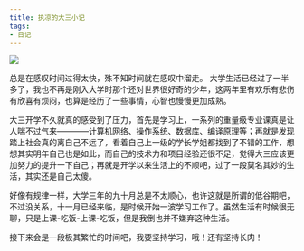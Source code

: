 ```yaml
---
title: 执凉的大三小记
tags:
- 日记
---
```


![](/images/20151104/image1.jpg)

总是在感叹时间过得太快，殊不知时间就在感叹中溜走。
大学生活已经过了一半多了，我也不再是刚入大学时那个还对世界很好奇的少年，这两年里有欢乐有悲伤有欣喜有烦闷，也算是经历了一些事情，心智也慢慢更加成熟。

<!-- more -->

大三开学不久就真的感受到了压力，首先是学习上，一系列的重量级专业课真是让人喘不过气来————计算机网络、操作系统、数据库、编译原理等；再就是发现踏上社会真的离自己不远了，看着自己上一级的学长学姐都找到了不错的工作，想想其实明年自己也是如此，而自己的技术力和项目经验还很不足，觉得大三应该更加努力的提升一下自己；再就是开学以来生活上的不顺吧，过了一段莫名其妙的生活，其实还是自己太傻。

好像有规律一样，大学三年的九十月总是不太顺心，也许这就是所谓的低谷期吧，不过没关系，十一月已经来临，是时候开始一波学习工作了。虽然生活有时候很无聊，只是上课-吃饭-上课-吃饭，但是我倒也并不嫌弃这种生活。

接下来会是一段极其繁忙的时间吧，我要坚持学习，哦！还有坚持长肉！

